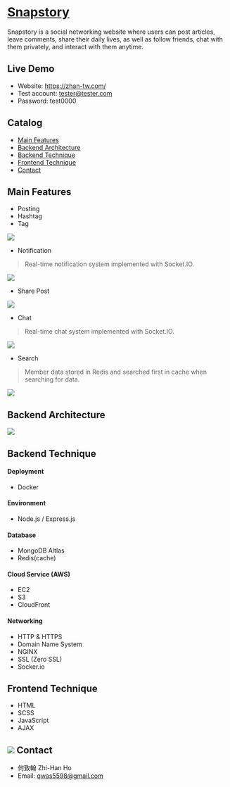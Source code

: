 # [Snapstory](https://zhan-tw.com)
Snapstory is a social networking website where users can post articles, leave comments, share their daily lives, as well as follow friends, chat with them privately, and interact with them anytime.

##    Live Demo
+ Website: https://zhan-tw.com/
+ Test account: tester@tester.com
+ Password: test0000
## Catalog
+ [Main Features](#Main-Features)
+ [Backend Architecture](#Backend-Architecture)
+ [Backend Technique](#Backend-Technique)
+ [Frontend Technique](#Frontend-Technique)
+ [Contact](#Contact)
## Main Features
+ Posting
+ Hashtag
+ Tag

![](https://i.imgur.com/Gpebrk8.gif)
+ Notification
> Real-time notification system implemented with Socket.IO.

![](https://i.imgur.com/nVJXF47.gif)
+ Share Post

![](https://i.imgur.com/KRsN0V1.gif)
+ Chat
> Real-time chat system implemented with Socket.IO.

![](https://i.imgur.com/YEFaJIF.gif)
+ Search
> Member data stored in Redis and searched first in cache when searching for data.

![](https://i.imgur.com/ORQ8suv.gif)
## Backend Architecture
![](https://i.imgur.com/mCyYdrV.png)

## Backend Technique
#### Deployment
+ Docker
#### Environment
+ Node.js / Express.js
#### Database
+ MongoDB Altlas
+ Redis(cache)
#### Cloud Service (AWS)
+ EC2
+ S3
+ CloudFront
#### Networking
+ HTTP & HTTPS
+ Domain Name System
+ NGINX
+ SSL (Zero SSL)
+ <span>Socker.io</span>
## Frontend Technique
+ HTML
+ SCSS
+ JavaScript
+ AJAX
## ![](https://i.imgur.com/mZUkZXY.png) Contact
+ 何致翰 Zhi-Han Ho
+ Email: qwas5598@gmail.com
